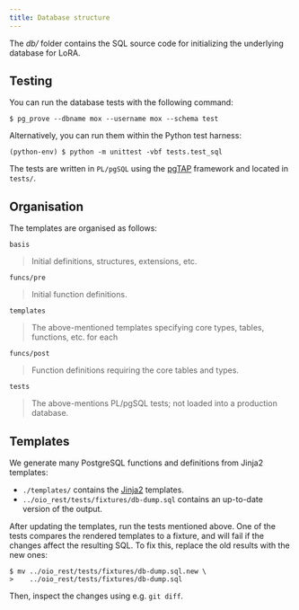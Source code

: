 ```yaml
---
title: Database structure
---
```


The *db/* folder contains the SQL source code for
initializing the underlying database for LoRA.

## Testing

You can run the database tests with the following command:

    $ pg_prove --dbname mox --username mox --schema test

Alternatively, you can run them within the Python test harness:

    (python-env) $ python -m unittest -vbf tests.test_sql

The tests are written in `PL/pgSQL` using the [pgTAP](https://pgtap.org)
framework and located in `tests/`.

## Organisation

The templates are organised as follows:

`basis`

>   Initial definitions, structures, extensions, etc.

`funcs/pre`

>   Initial function definitions.

`templates`

>   The above-mentioned templates specifying core types, tables, functions,
etc. for each

`funcs/post`

>   Function definitions requiring the core tables and types.

`tests`

>   The above-mentions PL/pgSQL tests; not loaded into a production database.

## Templates

We generate many PostgreSQL functions and definitions from Jinja2
templates:

-   `./templates/` contains the
    [Jinja2](https://palletsprojects.com/p/jinja/) templates.
-   `../oio_rest/tests/fixtures/db-dump.sql` contains an up-to-date
    version of the output.

After updating the templates, run the tests mentioned above. One of the
tests compares the rendered templates to a fixture, and will fail if the
changes affect the resulting SQL. To fix this, replace the old results
with the new ones:

    $ mv ../oio_rest/tests/fixtures/db-dump.sql.new \
    >    ../oio_rest/tests/fixtures/db-dump.sql

Then, inspect the changes using e.g. `git diff`.
